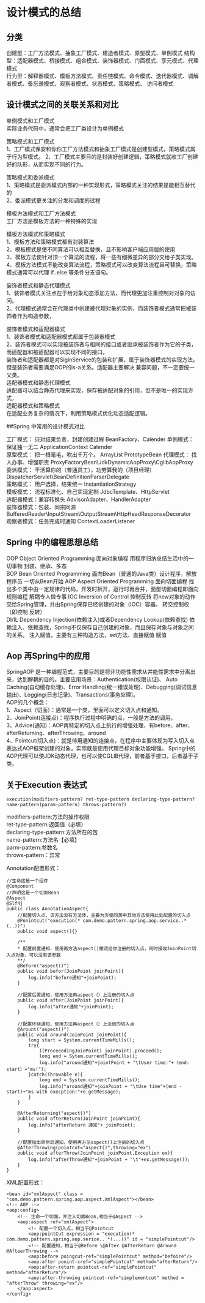 # 设计模式的总结  
## 分类
创建型：工厂方法模式、抽象工厂模式、建造者模式、原型模式、单例模式
结构型：适配器模式、桥接模式、组合模式、装饰器模式、门面模式、享元模式、代理模式  
行为型：解释器模式、模板方法模式、责任链模式、命令模式、迭代器模式、调解者模式、备忘录模式、观察者模式、状态模式、策略模式、
访问者模式  

## 设计模式之间的关联关系和对比  
单例模式和工厂模式  
    实际业务代码中，通常会把工厂类设计为单例模式  

策略模式和工厂模式  
1、工厂模式保安和你你工厂方法模式和抽象工厂模式是创建型模式，策略模式属于行为型模式。
2、工厂模式主要目的是封装好创建逻辑，策略模式就收工厂创建好的队形，从而实现不同的行为。  

策略模式和委派模式  
1、策略模式是委派模式内部的一种实现形式，策略模式关注的结果是能相互替代的  
2、委派模式更关注的分发和调度的过程  

模板方法模式和工厂方法模式  
工厂方法是模板方法的一种特殊的实现  

模板方法模式和策略模式  
1、模板方法和策略模式都有封装算法  
2、模板模式是使不同算法可以相互替换，且不影响客户端应用层的使用  
3、模板方法使针对顶一个算法的流程，将一些有细微差异的部分交给子类实现。  
4、模板方法模式不能改变算法流程，策略模式可以改变算法流程且可替换，策略模式通常可以代理  if..else 等条件分支语句。  

装饰者模式和静态代理模式  
1、装饰者模式关注点在于给对象动态添加方法，而代理更加注重控制对对象的访问。  
2、代理模式通常会在代理类中创建被代理对象的实例，而装饰者模式通常把被装饰者作为构造参数，  

装饰者模式和适配器模式  
1、装饰者模式和适配器模式都属于包装器模式  
2、装饰者模式可以实现被装饰者与相同的接口或者继承被装饰者作为它的子类，而适配器和被适配器可以实现不同的接口。   
装饰者和适配器都是对SiginService的包装和扩展，属于装饰器模式的实现方法。但是装饰者需要满足OOP的is-a关系。适配器主要解决
兼容问题，不一定要统一父类。  
适配器模式和静态代理模式  
适配器可以结合静态代理来实现，保存被适配对象的引用，但不是唯一的实现方式，  
适配器模式和策略模式  
在适配业务复杂的情况下，利用策略模式优化动态适配逻辑。  

##Spring 中常用的设计模式对比  

工厂模式： 只对结果负责，封建创建过程  BeanFactory、Calender
单例模式： 保证独一无二                ApplicationContext Calender  
原型模式： 把一根毫毛，吹出千万个。    ArrayList  PrototypeBean
代理模式： 找人办事、增强职责          ProxyFactoryBean\JdkDynamicAopProxy\CglibAopProxy  
委派模式： 干活算你的（普通员工），功劳算我的（项目经理）  DispatcherServlet\BeanDefinitionParserDelegate  
策略模式： 用户选择，结果统一          InstantiationStrategy  
模板模式： 流程标准化、自己实现定制    JdbcTemplate、HttpServlet  
适配器模式：兼容转换头                 AdvisorAdapter、HandlerAdapter  
装饰器模式：包装、同宗同源             BufferedReader\InputStream\OutputStream\HttpHeadResponseDecorator  
观察者模式：任务完成时通知             ContextLoaderListener  

## Spring 中的编程思想总结  
OOP   Object Oriented Programming 面向对象编程 用程序归纳总结生活中的一切事物      封装、继承、多态  
BOP   Bean Oriented Programming 面向Bean（普通的Java类）设计程序，解放程序员       一切从Bean开始
AOP   Aspect Oriented Programming 面向切面编程 找出多个类中由一定规律的代码，开发时拆开，运行时再合并，面型切面编程即面向规则编程    解耦专人做专事
IOC   Inversion of Control 控制反转 将new对象的动作交给Spring管理，并由Spring保存已经创建的对象（IOC）容器。   转交控制权（即控制 反转）  
DI/IL Dependency Injection(依赖注入)或者Dependency Lookup(依赖查找) 依赖注入、依赖查找，Spring不仅保存自己创建的对象，而且保存对象与对象之间的关系。
   注入赋值，主要有三种构造方法，set方法、直接赋值    赋值
   
## Aop 再Spring中的应用  
SpringAOP 是一种编程范式，主要目的是将非功能性需求从并能性需求中分离出来，达到解耦的目的。主要应用场景：Authentication(权限认证)、
Auto Caching(自动缓存处理)、Error Handling(统一错误处理)、Debugging(调试信息输出)、Logging(日志记录)、Transactions(事务处理)。  
AOP的几个概念：   
1、Aspect（切面）：通常是一个类，里面可以定义切入点和通知。  
2、JoinPoint(连接点)：程序执行过程中明确的点，一般是方法的调用。   
3、Advice(通知)：AOP再特定的切入点上执行的增强处理，有before、after、afterReturning、afterThrowing、around  
4、Pointcut(切入点)：就是待用通知的连接点，在程序中主要体现为写入切入点表达式AOP框架创建的对象，实际就是使用代理目标对象功能增强。
Spring中的AOP代理可以使JDK动态代理，也可以使CGLIB代理，前者基于接口，后者基于子类。  

## 关于Execution 表达式  
    execution(modifiers-pattern? ret-type-pattern declaring-type-pattern? name-pattern(param-pattern) throws-pattern?)  
modifiers-pattern:方法的操作权限  
ret-type-pattern:返回值（必填）  
declaring-type-pattern:方法所在的包  
name-pattern:方法名【必填】  
parm-pattern:参数名  
throws-pattern：异常  

Annotation配置形式：  
    
    //生命这是一个组件
    @Component
    //声明这是一个切面Bean
    @Aspect
    @Slf4j
    public class AnnotationAspect{
        //配置切入点，该方法没有方法体，主要为方便同类中其他方法使用此处配置的切入点
        @Ponintcut("execution(* com.demo.pattern.spring.aop.service..*(..))")
        public void aspect(){}
        
        /**
        * 配置前置通知，使用再方法aspect()撒谎给你注册的切入点，同时接收JoinPoint切入点对象，可以没有该参数
        **/
        @Before("aspect()")
        public void befor(JoinPoint joinPoint){
            log.info("before通知"+joinPoint);
        }
        
        //配置后置通知，使用方法再aspect（）上注册的切入点
        public void after(JoinPoint joinPoint){
            log.info("after通知"+joinPoint);
        }
        
        //配置环绕通知，使用方法再aspect（）上注册的切入点
        @Arount("aspect()")
        public void around(JoinPoint joinPoint){
            long start = System.currentTimeMills();
            try{
                ((ProceeedingJoinPoint) joinPoint).proceed();
                long end = Sytem.currentTimeMills();
                log.info("around通知"+jointPoint + "\tUser time:"+（end-start）="ms!");
            }catch(Throwable e){
                long end = System.currentTimeMills();
                log.info("around通知"+joinPoint + "\tUse time"+(end - start)+"ms with execption:"+e.getMessage);
            }
        }
        
        @AfterReturning("aspect()")
        public void afterReturn(JoinPoint joinPoint){
            log.info("afterReturn 通知"+ joinPoint);
        }
        
        //配置抛出异常后通知，使用再方法aspect()上注册的切入点
        @AfterThrowing(pointcut="aspect()",throwing="ex")
        public void afterThrow(JoinPoint joinPoint,Exception ex){
            log.info("afterThrow通知"+joinPoint + "\t"+ex.getMessage());
        }
    }
    
XML配置形式：
    
    <bean id="xmlAspect" class = "com.demo.pattern.spring.aop.aspect.XmlAspect"></bean>
    <!-- AOP -->
    <aop:config>
        <!-- 生命一个切面，并注入切面Bean,相当于@Aspect -->
        <aop:aspect ref="xmlAspect">
            <!- 配置一个切入点，相当于@Pointcut
            <aop:pointCut expression = "execution(* com.demo.pattern.spring.aop.serice.. *(...))" id = "simplePointcut"/>
            <!-- 配置通知，相当于@Before \@After @AfterReturn @Around @AfteerThrowing -->
            <aop:before poingcut-ref="simplePointcut" method="befoire"/>
            <aop:after ponint-cref="simplePointcut" method="afterReturn"/>
            <aop:after-return pointcut-ref="simplePointcut" method="afterReturn"/>
            <aop:after-throwing pointcut-ref="simplementcut" method = "afterThrow" throwing="ex"/>
        </aop:aspect>
    </config>